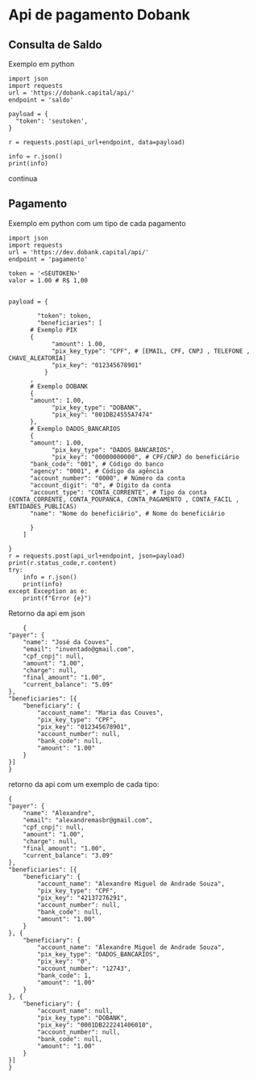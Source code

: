 # Api de pagamento Dobank

## Consulta de Saldo

Exemplo em python

    import json
    import requests
    url = 'https://dobank.capital/api/'
    endpoint = 'saldo'

    payload = {
      "token": 'seutoken',
    }

    r = requests.post(api_url+endpoint, data=payload)

    info = r.json()
    print(info)


  continua

## Pagamento

Exemplo em python com um tipo de cada pagamento 

	import json
	import requests
	url = 'https://dev.dobank.capital/api/'
	endpoint = 'pagamento'

	token = '<SEUTOKEN>'
	valor = 1.00 # R$ 1,00


	payload = {

			"token": token,
			"beneficiaries": [
	      # Exemplo PIX
	      {
				"amount": 1.00,
				"pix_key_type": "CPF", # [EMAIL, CPF, CNPJ , TELEFONE , CHAVE_ALEATORIA]
				"pix_key": "012345678901"
			  }
	      ,
	      # Exemplo DOBANK
	      {
	      "amount": 1.00,
				"pix_key_type": "DOBANK",
				"pix_key": "001DB24555A7474"
	      },
	      # Exemplo DADOS_BANCARIOS
	      {
	      "amount": 1.00,
				"pix_key_type": "DADOS_BANCARIOS",
				"pix_key": "00000000000", # CPF/CNPJ do beneficiário
	      "bank_code": "001", # Código do banco
	      "agency": "0001", # Código da agência
	      "account_number": "0000", # Número da conta
	      "account_digit": "0", # Dígito da conta
	      "account_type": "CONTA_CORRENTE", # Tipo da conta (CONTA_CORRENTE, CONTA_POUPANCA, CONTA_PAGAMENTO , CONTA_FACIL , ENTIDADES_PUBLICAS)
	      "name": "Nome do beneficiário", # Nome do beneficiário

	      }
	    ]

	}
	r = requests.post(api_url+endpoint, json=payload)
	print(r.status_code,r.content)
	try:
	    info = r.json()
	    print(info)
	except Exception as e:
	    print(f"Error {e}")



Retorno da api em json

        {
	"payer": {
		"name": "José da Couves",
		"email": "inventado@gmail.com",
		"cpf_cnpj": null,
		"amount": "1.00",
		"charge": null,
		"final_amount": "1.00",
		"current_balance": "5.09"
	},
	"beneficiaries": [{
		"beneficiary": {
			"account_name": "Maria das Couves",
			"pix_key_type": "CPF",
			"pix_key": "012345678901",
			"account_number": null,
			"bank_code": null,
			"amount": "1.00"
		}
	}]
	}
	
retorno da api com um exemplo de cada tipo:
	
	{
	"payer": {
		"name": "Alexandre",
		"email": "alexandremasbr@gmail.com",
		"cpf_cnpj": null,
		"amount": "1.00",
		"charge": null,
		"final_amount": "1.00",
		"current_balance": "3.09"
	},
	"beneficiaries": [{
		"beneficiary": {
			"account_name": "Alexandre Miguel de Andrade Souza",
			"pix_key_type": "CPF",
			"pix_key": "42137276291",
			"account_number": null,
			"bank_code": null,
			"amount": "1.00"
		}
	}, {
		"beneficiary": {
			"account_name": "Alexandre Miguel de Andrade Souza",
			"pix_key_type": "DADOS_BANCARIOS",
			"pix_key": "0",
			"account_number": "12743",
			"bank_code": 1,
			"amount": "1.00"
		}
	}, {
		"beneficiary": {
			"account_name": null,
			"pix_key_type": "DOBANK",
			"pix_key": "0001DB222241406010",
			"account_number": null,
			"bank_code": null,
			"amount": "1.00"
		}
	}]
	}
	
